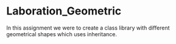 # Laboration_Geometric

In this assignment we were to create a class library with different geometrical shapes which uses inheritance.
